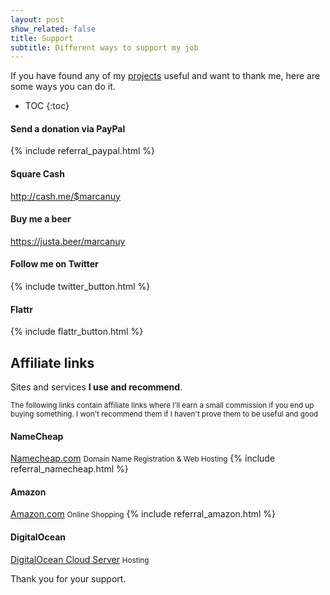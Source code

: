 ```yaml
---
layout: post
show_related: false
title: Support
subtitle: Different ways to support my job
---
```


If you have found any of my [projects](/en/projects) useful and want to
thank me, here are some ways you can do it.

* TOC
{:toc}

#### Send a donation via PayPal

{% include referral_paypal.html %}

#### Square Cash

<http://cash.me/$marcanuy>

#### Buy me a beer

<https://justa.beer/marcanuy>

#### Follow me on Twitter

{% include twitter_button.html %}

#### Flattr

{% include flattr_button.html %}

## Affiliate links ##

Sites and services **I use and recommend**. 

<small>
The following links contain affiliate links where I’ll earn a small
commission if you end up buying something. I won't recommend them if I
haven't prove them to be useful and good
</small>

#### NameCheap

[Namecheap.com](http://www.namecheap.com/?aff=35306) <small>Domain Name Registration & Web Hosting</small>
{% include referral_namecheap.html %}

#### Amazon

[Amazon.com](http://www.amazon.com/?_encoding=UTF8&tag=mecluy-20) <small>Online Shopping</small>
{% include referral_amazon.html %}

#### DigitalOcean

[DigitalOcean Cloud Server](https://www.digitalocean.com/?refcode=b54bbc9a3125) <small>Hosting</small>


<span class="label label-danger">Thank you for your support.</span>
